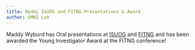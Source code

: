 ```yaml
---
title: Maddy ISUOG and FITNG Presentations & Award
author: OMNI Lab
---
```


Maddy Wyburd has Oral presentations at [ISUOG](https://obgyn.onlinelibrary.wiley.com/doi/full/10.1002/uog.27764) and [FITNG](https://obgyn.onlinelibrary.wiley.com/doi/full/10.1002/uog.28091) and has been awarded the Young Investigator Award at the FITNG conference!

